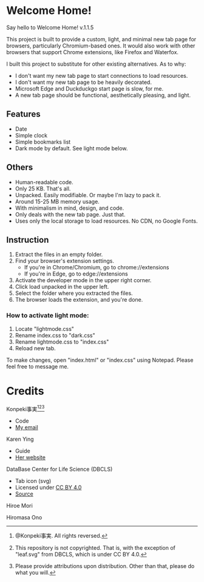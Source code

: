 # Welcome Home!
Say hello to Welcome Home! v.1.1.5

This project is built to provide a custom, light, and minimal new tab page for browsers, particularly Chromium-based ones.
It would also work with other browsers that support Chrome extensions, like Firefox and Waterfox.

I built this project to substitute for other existing alternatives. As to why:
- I don't want my new tab page to start connections to load resources. 
- I don't want my new tab page to be heavily decorated.
- Microsoft Edge and Duckduckgo start page is slow, for me.
- A new tab page should be functional, aesthetically pleasing, and light.

## Features
- Date
- Simple clock
- Simple bookmarks list
- Dark mode by default. See light mode below.

## Others
- Human-readable code.
- Only 25 KB. That's all.
- Unpacked. Easily modifiable. Or maybe I'm lazy to pack it.
- Around 15-25 MB memory usage.
- With minimalism in mind, design, and code.
- Only deals with the new tab page. Just that.
- Uses only the local storage to load resources. No CDN, no Google Fonts.

## Instruction
1. Extract the files in an empty folder.
2. Find your browser's extension settings.
     - If you're in Chrome/Chromium, go to chrome://extensions
     - If you're in Edge, go to edge://extensions
3. Activate the developer mode in the upper right corner.
4. Click load unpacked in the upper left.
5. Select the folder where you extracted the files.
6. The browser loads the extension, and you're done.

### How to activate light mode:
1. Locate "lightmode.css"
2. Rename index.css to "dark.css"
3. Rename lightmode.css to "index.css"
4. Reload new tab.

To make changes, open "index.html" or "index.css" using Notepad.
Please feel free to message me.

# Credits

Konpeki事実[^1][^2][^3]
- Code
- [My email](keiaa.07.05.00@gmail.com)

Karen Ying
- Guide
- [Her website](https://blog.karenying.com)

DataBase Center for Life Science (DBCLS)
- Tab icon (svg)
- Licensed under [CC BY 4.0](https://creativecommons.org/licenses/by/4.0/legalcode)
- [Source](https://commons.wikimedia.org/wiki/File:202204_Leaf.svg)

Hiroe Mori

Hiromasa Ono

[^1]: @Konpeki事実. All rights reversed.
[^2]: This repository is not copyrighted. That is, with the exception of "leaf.svg" from DBCLS, which is under CC BY 4.0. 
[^3]: Please provide attributions upon distribution. Other than that, please do what you will.
